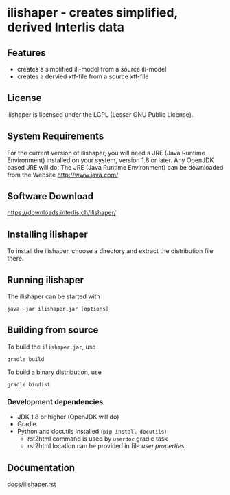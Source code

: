 # ilishaper - creates simplified, derived Interlis data

## Features
- creates a simplified ili-model from a source ili-model
- creates a dervied xtf-file from a source xtf-file

## License
ilishaper is licensed under the LGPL (Lesser GNU Public License).

## System Requirements
For the current version of ilishaper, you will need a JRE (Java Runtime Environment) installed on your system, version 1.8 or later. Any OpenJDK based JRE will do.
The JRE (Java Runtime Environment) can be downloaded from the Website <http://www.java.com/>.

## Software Download 
<https://downloads.interlis.ch/ilishaper/>

## Installing ilishaper
To install the ilishaper, choose a directory and extract the distribution file there. 

## Running ilishaper
The ilishaper can be started with

    java -jar ilishaper.jar [options]

## Building from source
To build the `ilishaper.jar`, use

    gradle build

To build a binary distribution, use

    gradle bindist

### Development dependencies
* JDK 1.8 or higher (OpenJDK will do)
* Gradle
* Python and docutils installed (`pip install docutils`)
    * rst2html command is used by `userdoc` gradle task
    * rst2html location can be provided in file _user.properties_

## Documentation
[docs/ilishaper.rst](docs/ilishaper.rst)
